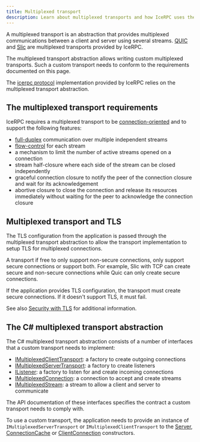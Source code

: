 ```yaml
---
title: Multiplexed transport
description: Learn about multiplexed transports and how IceRPC uses them.
---
```


A multiplexed transport is an abstraction that provides multiplexed communications between a client and server using
several streams. [QUIC][quic] and [Slic][slic] are multiplexed transports provided by IceRPC.

The multiplexed transport abstraction allows writing custom multiplexed transports. Such a custom transport needs to
conform to the requirements documented on this page.

The [icerpc protocol][icerpc-protocol] implementation provided by IceRPC relies on the multiplexed transport
abstraction.

## The multiplexed transport requirements

IceRPC requires a multiplexed transport to be [connection-oriented] and to support the following features:
- [full-duplex] communication over multiple independent streams
- [flow-control] for each stream
- a mechanism to limit the number of active streams opened on a connection
- stream half-closure where each side of the stream can be closed independently
- graceful connection closure to notify the peer of the connection closure and wait for its acknowledgement
- abortive closure to close the connection and release its resources immediately without waiting for the peer to
  acknowledge the connection closure

## Multiplexed transport and TLS

The TLS configuration from the application is passed through the multiplexed transport abstraction to allow the
transport implementation to setup TLS for multiplexed connections.

A transport if free to only support non-secure connections, only support secure connections or support both. For
example, Slic with TCP can create secure and non-secure connections while Quic can only create secure connections.

If the application provides TLS configuration, the transport must create secure connections. If it doesn't support TLS,
it must fail.

See also [Security with TLS](../connection/security-with-tls) for additional information.

## The C# multiplexed transport abstraction

The C# multiplexed transport abstraction consists of a number of interfaces that a custom transport needs to
implement:
- [IMultiplexedClientTransport][multiplexed-client-transport]: a factory to create outgoing connections
- [IMultiplexedServerTransport][multiplexed-server-transport]: a factory to create listeners
- [IListener<IMultiplexedConnection>][multiplexed-listener]: a factory to listen for and create incoming connections
- [IMultiplexedConnection][multiplexed-connection]: a connection to accept and create streams
- [IMultiplexedStream][multiplexed-stream]: a stream to allow a client and server to communicate

The API documentation of these interfaces specifies the contract a custom transport needs to comply with.

To use a custom transport, the application needs to provide an instance of `IMultiplexedServerTransport` or
`IMultiplexedClientTransport` to the [Server][server], [ConnectionCache][connection-cache] or
[ClientConnection][client-connection] constructors.

[slic]: ../slic-transport
[quic]: https://www.rfc-editor.org/rfc/rfc9000.html
[connection-oriented]: https://en.wikipedia.org/wiki/Connection-oriented_communication
[full-duplex]: https://en.wikipedia.org/wiki/Duplex_(telecommunications)#Full_duplex
[flow-control]: https://en.wikipedia.org/wiki/Flow_control_(data)
[icerpc-protocol]: ../protocols-and-transports/icerpc-multiplexed-transports
[multiplexed-client-transport]: csharp:IceRpc.Transports.IMultiplexedClientTransport
[multiplexed-server-transport]: csharp:IceRpc.Transports.IMultiplexedServerTransport
[multiplexed-listener]: csharp:IceRpc.Transports.IListener-1
[multiplexed-connection]: csharp:IceRpc.Transports.IMultiplexedConnection
[multiplexed-stream]: csharp:IceRpc.Transports.IMultiplexedStream
[server]: csharp:IceRpc.Server
[connection-cache]: csharp:IceRpc.ConnectionCache
[client-connection]: csharp:IceRpc.ClientConnection
